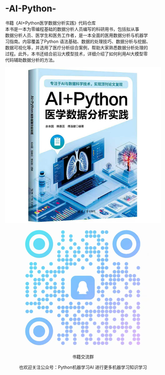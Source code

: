 # -AI-Python-
书籍《AI+Python医学数据分析实践》代码仓库  
本书是一本为零编程基础的数据分析人员编写的科研用书，包括拟从事  
数据分析人员、医学生和医务工作者，是一本全面的医用数据分析与机器学  
习指南。内容覆盖了Python 语法基础、数据的处理技巧、数据分析与挖掘、  
数据可视化等，并选用了医疗分析综合案例，帮助大家熟悉数据分析处理的  
过程。此外，本书还结合前沿大模型技术，详细介绍了如何利用AI大模型零  
代码辅助数据分析的方法。  

<p align="center">
  <img src="书籍.jpg" alt="书籍封面" />
  <img src="交流群.png" alt="书籍交流群" />
  <br/>
  <span>书籍交流群</span>
</p>

<p align="center">
  也欢迎关注公众号：Python机器学习AI 进行更多机器学习知识学习
</p>

